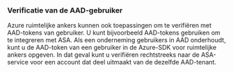 ### <a name="aad-user-authentication"></a>Verificatie van de AAD-gebruiker

Azure ruimtelijke ankers kunnen ook toepassingen om te verifiëren met AAD-tokens van gebruiker. U kunt bijvoorbeeld AAD-tokens gebruiken om te integreren met ASA. Als een onderneming gebruikers in AAD onderhoudt, kunt u de AAD-token van een gebruiker in de Azure-SDK voor ruimtelijke ankers opgeven. In dat geval kunt u verifiëren rechtstreeks naar de ASA-service voor een account dat deel uitmaakt van de dezelfde AAD-tenant.
